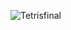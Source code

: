 ![Tetrisfinal](https://github.com/Narasimha76/Tetrisv1/assets/123463333/d45cad32-e516-4387-8eb4-dabc33a5d4ff)
